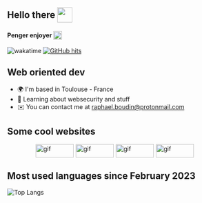Hello there <img src="https://raw.githubusercontent.com/gist/brudnak/aba00c9a1c92d226f68e8ad8ba1e0a40/raw/e1e4a92f6072d15014f19aa8903d24a1ac0c41a4/nyan-cat.gif" height=35 style="transform: translateY(10px)">
---

#### Penger enjoyer <img src="https://penger.city/museum/pengers/Flashbang.gif" title="gif" alt="gif" width=20 height=20 style="transform: translateY(5px)">

![wakatime](https://wakatime.com/badge/user/b9d882a9-d94b-482a-9d1f-8082b3c0f003.svg) <a href="https://github.com/alwinw/alwinw" target="_blank"><img alt="GitHub hits" src="https://img.shields.io/github/last-commit/FruitPassion/FruitPassion?label=profile%20updated&style=flat-square"></a>

Web oriented dev
---------------------------

*   🌍  I'm based in Toulouse - France
*   🧠  Learning about websecurity and stuff
*   ✉️  You can contact me at [raphael.boudin@protonmail.com](mailto:raphael.boudin@protonmail.com)

## Some cool websites

<div style="display: flex; flex-wrap: wrap; justify-content: center;">
  <a href="https://n3m0.fr" target="_blank" style="margin-right:5px">
      <img src="https://imgur.com/He1fHJA.gif" title="gif" alt="gif" width=88 height=31>
  </a>
  <a href="https://github.com/Eiior" target="_blank" style="margin-right:5px">
      <img src="https://imgur.com/KyfTTtZ.gif" title="gif" alt="gif" width=88 height=31>
  </a>
  <a href="https://fruitpassion.fr" target="_blank" style="margin-right:5px">
      <img src="https://imgur.com/HFbc2iB.gif" alt="gif" width=88 height=31>
  </a>
  <a href="https://github.com/FruitPassion" target="_blank" style="margin-right:5px">
      <img src="https://imgur.com/CySPgsa.gif" alt="gif" width=88 height=31>
  </a>
</div>

## Most used languages since February 2023

![Top Langs](https://github-readme-stats.vercel.app/api/wakatime/?username=fruitpassion&layout=compact&theme=dracula&hide_border=true&langs_count=8&custom_title=Stats)
